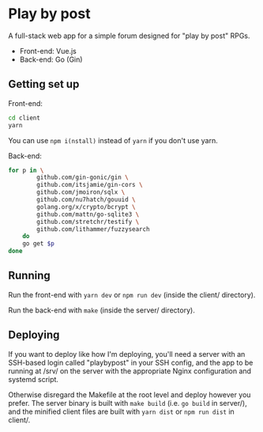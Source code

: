 # Play by post

A full-stack web app for a simple forum designed for "play by post" RPGs.

* Front-end: Vue.js
* Back-end: Go (Gin)

## Getting set up

Front-end:

```bash
cd client
yarn
```

You can use `npm i(nstall)` instead of `yarn` if you don't use yarn.

Back-end:

```bash
for p in \
        github.com/gin-gonic/gin \
        github.com/itsjamie/gin-cors \
        github.com/jmoiron/sqlx \
        github.com/nu7hatch/gouuid \
        golang.org/x/crypto/bcrypt \
        github.com/mattn/go-sqlite3 \
        github.com/stretchr/testify \
        github.com/lithammer/fuzzysearch
    do
    go get $p
done
```

## Running

Run the front-end with `yarn dev` or `npm run dev` (inside the client/ directory).

Run the back-end with `make` (inside the server/ directory).

## Deploying

If you want to deploy like how I'm deploying, you'll need a server with an SSH-based login called "playbypost" in your SSH config,
and the app to be running at /srv/ on the server with the appropriate Nginx configuration and systemd script.

Otherwise disregard the Makefile at the root level and deploy however you prefer. The server binary is built with `make build` (i.e.
`go build` in server/), and the minified client files are built with `yarn dist` or `npm run dist` in client/.
